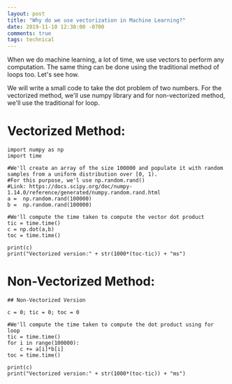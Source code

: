 ```yaml
---
layout: post
title: "Why do we use vectorization in Machine Learning?"
date: 2019-11-10 12:38:00 -0700
comments: true
tags: technical
---
```


When we do machine learning, a lot of time, we use vectors to perform any computation. The same thing can be done using the traditional method of loops too. Let's see how.

We will write a small code to take the dot problem of two numbers. For the vectorized method, we'll use numpy library and for non-vectorized method, we'll use the traditional for loop.

# Vectorized Method:

```
import numpy as np
import time

#We'll create an array of the size 100000 and populate it with random samples from a uniform distribution over [0, 1).
#For this purpose, we'l use np.random.rand()
#Link: https://docs.scipy.org/doc/numpy-1.14.0/reference/generated/numpy.random.rand.html
a =  np.random.rand(100000)
b =  np.random.rand(100000)

#We'll compute the time taken to compute the vector dot product
tic = time.time()
c = np.dot(a,b)
toc = time.time()

print(c)
print("Vectorized version:" + str(1000*(toc-tic)) + "ms")
```

# Non-Vectorized Method:

```
## Non-Vectorized Version

c = 0; tic = 0; toc = 0

#We'll compute the time taken to compute the dot product using for loop
tic = time.time()
for i in range(100000):
    c += a[i]*b[i]
toc = time.time()

print(c)
print("Vectorized version:" + str(1000*(toc-tic)) + "ms")
```


